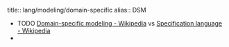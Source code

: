 title:: lang/modeling/domain-specific
alias:: DSM
- TODO [Domain-specific modeling - Wikipedia](https://en.wikipedia.org/wiki/Domain-specific_modeling) vs [Specification language - Wikipedia](https://en.wikipedia.org/wiki/Specification_language)
-